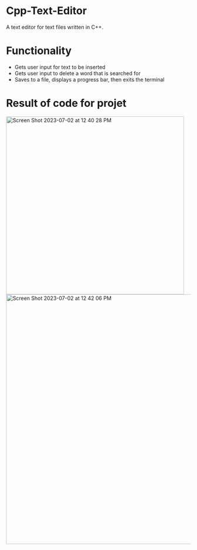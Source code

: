 # Cpp-Text-Editor
A text editor for text files written in C++.

# Functionality
  - Gets user input for text to be inserted
  - Gets user input to delete a word that is searched for
  - Saves to a file, displays a progress bar, then exits the terminal

# Result of code for projet
<img width="485" alt="Screen Shot 2023-07-02 at 12 40 28 PM" src="https://github.com/Coding4life92/Cpp-Text-Editor/assets/50407744/54980f81-6c19-4df3-bdb5-66df2567b285">
<img width="681" alt="Screen Shot 2023-07-02 at 12 42 06 PM" src="https://github.com/Coding4life92/Cpp-Text-Editor/assets/50407744/caa401e3-68da-4a6f-bee0-a10a3db90e0f">
